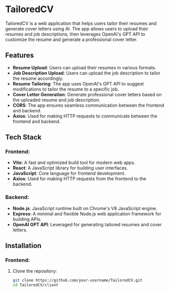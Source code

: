 # TailoredCV

TailoredCV is a web application that helps users tailor their resumes and generate cover letters using AI. The app allows users to upload their resumes and job descriptions, then leverages OpenAI's GPT API to customize the resume and generate a professional cover letter.

## Features
- **Resume Upload**: Users can upload their resumes in various formats.
- **Job Description Upload**: Users can upload the job description to tailor the resume accordingly.
- **Resume Tailoring**: The app uses OpenAI's GPT API to suggest modifications to tailor the resume to a specific job.
- **Cover Letter Generation**: Generate professional cover letters based on the uploaded resume and job description.
- **CORS**: The app ensures seamless communication between the frontend and backend.
- **Axios**: Used for making HTTP requests to communicate between the frontend and backend.

## Tech Stack

### Frontend:
- **Vite**: A fast and optimized build tool for modern web apps.
- **React**: A JavaScript library for building user interfaces.
- **JavaScript**: Core language for frontend development.
- **Axios**: Used for making HTTP requests from the frontend to the backend.

### Backend:
- **Node.js**: JavaScript runtime built on Chrome's V8 JavaScript engine.
- **Express**: A minimal and flexible Node.js web application framework for building APIs.
- **OpenAI GPT API**: Leveraged for generating tailored resumes and cover letters.

## Installation

### Frontend:
1. Clone the repository:
   ```bash
   git clone https://github.com/your-username/TailoredCV.git
   cd TailoredCV/client
